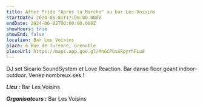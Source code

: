 ```yaml
---
title: After Pride "Après la Marche" au bar Les Voisins
startDate: 2024-06-01T17:00:00.000Z
endDate: 2024-06-02T00:00:00.000Z
showHours: true
showEnd: false
location: Bar Les Voisins
place: 6 Rue de Turenne, Grenoble
placeUrl: https://maps.app.goo.gl/MnGCPbsSkpyrhFLu8
---
```


DJ set Sicario SoundSystem et Love Reaction. Bar danse floor géant indoor-outdoor. Venez nombreux.ses !



***Lieu :*** Bar Les Voisins



***Organisateurs :*** Bar Les Voisins



